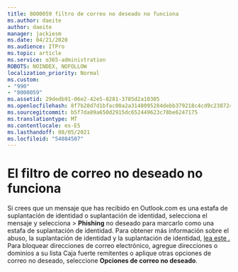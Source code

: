 ```yaml
---
title: 8000059 filtro de correo no deseado no funciona
ms.author: daeite
author: daeite
manager: jackiesm
ms.date: 04/21/2020
ms.audience: ITPro
ms.topic: article
ms.service: o365-administration
ROBOTS: NOINDEX, NOFOLLOW
localization_priority: Normal
ms.custom:
- "990"
- "8000059"
ms.assetid: 29dedb91-06e2-42e5-8281-3785d2a10305
ms.openlocfilehash: 8f7b20d7d1bfac00a2a3148095284debb379218c4cd9c2387249df994fbb08b6
ms.sourcegitcommit: b5f7da89a650d2915dc652449623c78be6247175
ms.translationtype: MT
ms.contentlocale: es-ES
ms.lasthandoff: 08/05/2021
ms.locfileid: "54084507"
---
```

# <a name="spam-filter-not-working"></a>El filtro de correo no deseado no funciona

Si crees que un mensaje que has recibido en Outlook.com es una estafa de suplantación  de identidad o suplantación de identidad, selecciona el mensaje y selecciona \> **Phishing** no deseado para marcarlo como una estafa de suplantación de identidad. Para obtener más información sobre el abuso, la suplantación de identidad y la suplantación de identidad, [lea este .](https://support.office.com/article/0d882ea5-eedc-4bed-aebc-079ffa1105a3?wt.mc_id=Office_Outlook_com_Alchemy) Para bloquear direcciones de correo electrónico, agregue direcciones o dominios a su lista Caja fuerte remitentes o aplique otras opciones de correo no deseado, seleccione **Opciones de correo no deseado**.
  